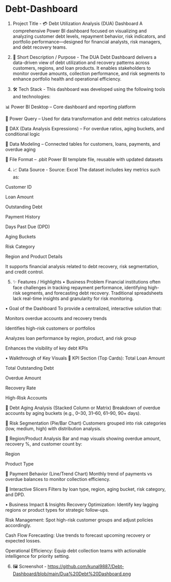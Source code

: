 # Debt-Dashboard

1. Project Title -
💳 Debt Utilization Analysis (DUA) Dashboard
A comprehensive Power BI dashboard focused on visualizing and analyzing customer debt levels, repayment behavior, risk indicators, and portfolio performance—designed for financial analysts, risk managers, and debt recovery teams.

2. 📌 Short Description / Purpose -
The DUA Debt Dashboard delivers a data-driven view of debt utilization and recovery patterns across customers, regions, and loan products. It enables stakeholders to monitor overdue amounts, collection performance, and risk segments to enhance portfolio health and operational efficiency.

3. 🛠️ Tech Stack -
This dashboard was developed using the following tools and technologies:

📊 Power BI Desktop – Core dashboard and reporting platform

📂 Power Query – Used for data transformation and debt metrics calculations

🧠 DAX (Data Analysis Expressions) – For overdue ratios, aging buckets, and conditional logic

📝 Data Modeling – Connected tables for customers, loans, payments, and overdue aging

📁 File Format – .pbit Power BI template file, reusable with updated datasets

4. 📈 Data Source -
Source: Excel 
The dataset includes key metrics such as:

Customer ID

Loan Amount

Outstanding Debt

Payment History

Days Past Due (DPD)

Aging Buckets

Risk Category

Region and Product Details

It supports financial analysis related to debt recovery, risk segmentation, and credit control.

5. ✨ Features / Highlights
• Business Problem
Financial institutions often face challenges in tracking repayment performance, identifying high-risk segments, and forecasting debt recovery. Traditional spreadsheets lack real-time insights and granularity for risk monitoring.

• Goal of the Dashboard
To provide a centralized, interactive solution that:

Monitors overdue accounts and recovery trends

Identifies high-risk customers or portfolios

Analyzes loan performance by region, product, and risk group

Enhances the visibility of key debt KPIs

• Walkthrough of Key Visuals
🔹 KPI Section (Top Cards):
Total Loan Amount

Total Outstanding Debt

Overdue Amount

Recovery Rate

High-Risk Accounts

🔹 Debt Aging Analysis (Stacked Column or Matrix)
Breakdown of overdue accounts by aging buckets (e.g., 0–30, 31–60, 61–90, 90+ days).

🔹 Risk Segmentation (Pie/Bar Chart)
Customers grouped into risk categories (low, medium, high) with distribution analysis.

🔹 Region/Product Analysis
Bar and map visuals showing overdue amount, recovery %, and customer count by:

Region

Product Type

🔹 Payment Behavior (Line/Trend Chart)
Monthly trend of payments vs overdue balances to monitor collection efficiency.

🔹 Interactive Slicers
Filters by loan type, region, aging bucket, risk category, and DPD.

• Business Impact & Insights
Recovery Optimization: Identify key lagging regions or product types for strategic follow-ups.

Risk Management: Spot high-risk customer groups and adjust policies accordingly.

Cash Flow Forecasting: Use trends to forecast upcoming recovery or expected losses.

Operational Efficiency: Equip debt collection teams with actionable intelligence for priority setting.

6. 🖼️ Screenshot - https://github.com/kunal9887/Debt-Dashboard/blob/main/Dua%20Debt%20Dashboard.png
